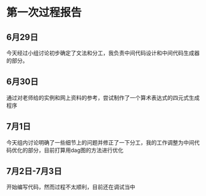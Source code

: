 # **第一次过程报告**
## 6月29日
今天经过小组讨论初步确定了文法和分工，我负责中间代码设计和中间代码生成器的部分。
## 6月30日
通过对老师给的实例和网上资料的参考，尝试制作了一个算术表达式的四元式生成程序
## 7月1日
今天组内讨论明确了一些细节上的问题并修正了一下分工，我的工作调整为中间代码优化的部分，目前打算用dag图的方法进行优化
## 7月2日-7月3日
开始编写代码，然而过程不太顺利，目前还在调试当中

